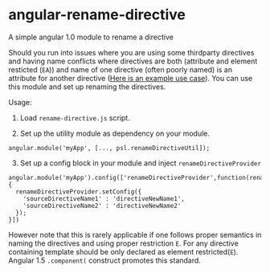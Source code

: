 # angular-rename-directive
A simple angular 1.0 module to rename a directive


Should you run into issues where you are using some thirdparty directives and having name conflicts where directives are both (attribute and element resticted (`EA`)) and name of one directive (often poorly named) is an attribute for another directive ([Here is an example use case](http://stackoverflow.com/questions/26416206/directive-name-and-attribute-name-clashing)). You can use this module and set up renaming the directives.

Usage:

1) Load `rename-directive.js` script.

2) Set up the utility module as dependency on your module. 

  `angular.module('myApp', [..., psl.renameDirectiveUtil]);`
    
3) Set up a config block in your module and inject `renameDirectiveProvider`

```
angular.module('myApp').config(['renameDirectiveProvider',function(renameDirectiveProvider){
  renameDirectiveProvider.setConfig({
    'sourceDirectiveName1' : 'directiveNewName1',
    'sourceDirectiveName2' : 'directiveNewName2'
  });
}])
```


However note that this is rarely applicable if one follows proper semantics in naming the directives and using proper restriction `E`. For any directive containing template should be only declared as element restricted(`E`). Angular 1.5 `.component(` construct promotes this standard.
